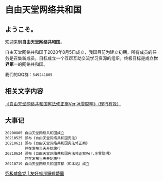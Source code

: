 # 自由天堂网络共和国
## ようこそ。

欢迎来到**自由天堂网络共和国**。

自由天堂网络共和国于2020年8月5日成立，我国目前为建立初期，所有成员的任务是召集新成员。目标成立一个互帮互助交流学习资源的组织。终极目标是成立**世界第一**的网络共和国。

我们的QQ群：```549241805```

##  相关文字内容

[《自由天堂网络共和国宪法修正案Ver.冰雪聪明》（现行有效）](EffectiveConstitution.md)

## 大事记

```
20200805 自由天堂网络共和国成立
20210525 颁布《自由天堂网络共和国宪法》
20210621 颁布《自由天堂网络共和国宪法修正案》
		 并在发布当天开始施行
20210624 颁布《自由天堂网络共和国宪法修正案Ver.冰雪聪明》
		 并在发布当天开始施行
20210719 自由天堂网络共和国首都（即本站）成立
```

[究极咸鱼党 \| 友好邻邦鰝蠌蔕蔮](https://kmyoamoa.github.io/usfparty/)
